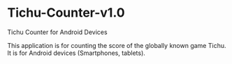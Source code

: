 # Tichu-Counter-v1.0
Tichu Counter for Android Devices

This application is for counting the score of the globally known game Tichu. It is for Android devices (Smartphones, tablets).

